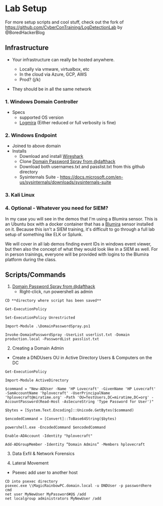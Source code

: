 # Lab Setup
For more setup scripts and cool stuff, check out the fork of https://github.com/CyberConTraining/LogDetectionLab by @BoredHackerBlog

## Infrastructure
- Your infrastructure can really be hosted anywhere.
  - Locally via vmware, virtualbox, etc
  - In the cloud via Azure, GCP, AWS
  - Prod? (j/k)

- They should be in all the same network 

### 1. Windows Domain Controller
- Specs
  - supported OS version
  - [Logmira](https://github.com/Blumira/Logmira) (Either reduced or full verbosity is fine)

### 2. Windows Endpoint
- Joined to above domain
- Installs
  - Download and install [Wireshark](https://www.wireshark.org/)
  - Clone [Domain Password Spray from @dafthack](https://github.com/dafthack/DomainPasswordSpray/blob/master/DomainPasswordSpray.ps1)
  - Download both usernames.txt and passlist.txt from this github directory
  - Sysinternals Suite - https://docs.microsoft.com/en-us/sysinternals/downloads/sysinternals-suite

### 3. Kali Linux

### 4. Optional - Whatever you need for SIEM?
In my case you will see in the demos that I'm using a Blumira sensor. This is an Ubuntu box with a docker container that has a [Blumira](https://www.blumira.com) sensor installed on it. Because this isn't a SIEM training, it's difficult to go through a full lab setup of something like ELK or Splunk. 

We will cover in all lab demos finding event IDs in windows event viewer, but then also the concept of what they would look like in a SIEM as well. For in person trainings, everyone will be provided with logins to the Blumira platform during the class.

## Scripts/Commands

1. [Domain Password Spray from @dafthack](https://github.com/dafthack/DomainPasswordSpray/blob/master/DomainPasswordSpray.ps1)
   - Right-click, run powershell as admin
```
CD **directory where script has been saved**

Get-ExecutionPolicy

Set-ExecutionPolicy Unrestricted

Import-Module .\DomainPasswordSpray.ps1

Invoke-DomainPasswordSpray -UserList userlist.txt -Domain production.local -PasswordList passlist.txt
```
2. Creating a Domain Admin
- Create a DNDUsers OU in Active Directory Users & Computers on the DC
```
Get-ExecutionPolicy

Import-Module ActiveDirectory

$command = "New-ADUser -Name 'HP Lovecraft' -GivenName 'HP Lovecraft' -SamAccountName 'hplovecraft' -UserPrincipalName 'hplovecraft@miratime.org' -Path 'OU=TestUsers,DC=miratime,DC=org' -AccountPassword(Read-Host -AsSecureString 'Type Password for User')" 

$bytes = [System.Text.Encoding]::Unicode.GetBytes($command)

$encodedCommand = [Convert]::ToBase64String($bytes) 

powershell.exe -EncodedCommand $encodedCommand

Enable-ADAccount -Identity "hplovecraft"

Add-ADGroupMember -Identity “Domain Admins” -Members hplovecraft
```
3. Data Exfil & Network Forensics


4. Lateral Movement
- Psexec add user to another host
```
CD into psexec directory
psexec.exe \\MagicRainbowPC.domain.local -u DNDUser -p passwordhere cmd
net user MyNewUser MyPassword#@$ /add
net localgroup administrators MyNewUser /add
```
